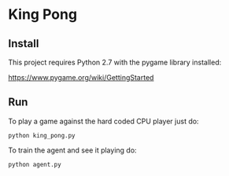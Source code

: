 # King Pong

## Install

This project requires Python 2.7 with the pygame library installed:

https://www.pygame.org/wiki/GettingStarted

## Run

To play a game against the hard coded CPU player just do:

```python king_pong.py```

To train the agent and see it playing do:

```python agent.py```


